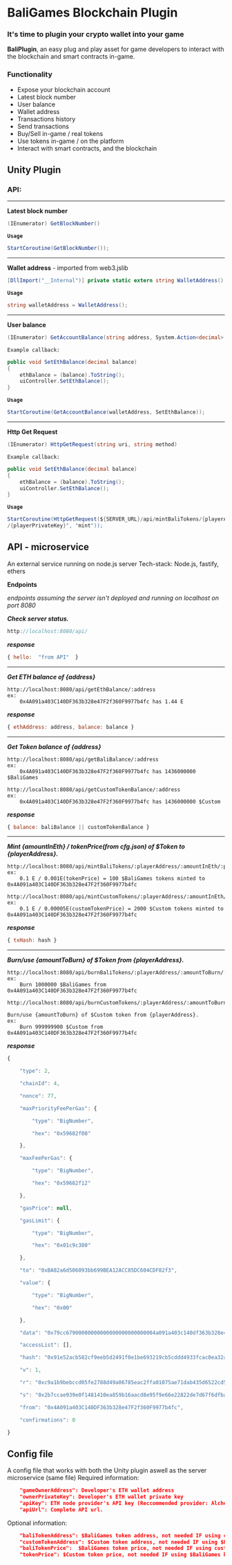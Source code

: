# BaliGames Blockchain Plugin
### It's time to plugin your crypto wallet into your game

**BaliPlugin**, an easy plug and play asset for game developers to interact with the blockchain and smart contracts in-game.

### Functionality
- Expose your blockchain account
- Latest block number
- User balance
- Wallet address
- Transactions history
- Send transactions
- Buy/Sell  in-game / real tokens
- Use tokens in-game / on the platform
- Interact with smart contracts, and 
the blockchain



## Unity Plugin
### API:
----
**Latest block number**
```csharp                
(IEnumerator) GetBlockNumber()
```
**`Usage`**
```csharp
StartCoroutine(GetBlockNumber());
```
----

**Wallet address** - imported from web3.jslib
```csharp                
[DllImport("__Internal")] private static extern string WalletAddress()
```

**`Usage`**
```csharp
string walletAddress = WalletAddress();
```
----
**User balance**
```csharp                
(IEnumerator) GetAccountBalance(string address, System.Action<decimal> callback)
```
`Example callback:`
```csharp
public void SetEthBalance(decimal balance)
{
    ethBalance = (balance).ToString();
    uiController.SetEthBalance();
}
```
**`Usage`**
```csharp
StartCoroutine(GetAccountBalance(walletAddress, SetEthBalance));
```
----
**Http Get Request**
```csharp                
(IEnumerator) HttpGetRequest(string uri, string method)
```
`Example callback:`
```csharp
public void SetEthBalance(decimal balance)
{
    ethBalance = (balance).ToString();
    uiController.SetEthBalance();
}
```
**`Usage`**
```csharp
StartCoroutine(HttpGetRequest(${SERVER_URL}/api/mintBaliTokens/{playerAddress}/{amountInEth}
/{playerPrivateKey}", "mint"));
```




## API - microservice

An external service running on node.js server
Tech-stack: Node.js, fastify, ethers

**Endpoints**

*endpoints assuming the server isn't deployed and running on localhost on port 8080*
  
***Check server status.***
```js
http://localhost:8080/api/
```
***response***
```js
{ hello:  "from API"  }
```
-------
***Get ETH  balance of {address}***
```http
http://localhost:8080/api/getEthBalance/:address
ex: 
	0x4A091a403C140DF363b328e47F2f360F9977b4fc has 1.44 E
```
***response***
```js
{ ethAddress: address, balance: balance }
```
--------
***Get Token balance of {address}***
```http
http://localhost:8080/api/getBaliBalance/:address
ex: 
	0x4A091a403C140DF363b328e47F2f360F9977b4fc has 1436000000 $BaliGames
```
```http
http://localhost:8080/api/getCustomTokenBalance/:address
ex: 
	0x4A091a403C140DF363b328e47F2f360F9977b4fc has 1436000000 $Custom
```
***response***
```js
{ balance: baliBalance || customTokenBalance }
```
--------

***Mint {amountInEth} / tokenPrice(from cfg.json) of $Token to {playerAddress}.***
```http
http://localhost:8080/api/mintBaliTokens/:playerAddress/:amountInEth/:playerPrivateKey/
ex: 
	0.1 E / 0.001E(tokenPrice) = 100 $BaliGames tokens minted to 0x4A091a403C140DF363b328e47F2f360F9977b4fc
```

```http
http://localhost:8080/api/mintCustomTokens/:playerAddress/:amountInEth/:playerPrivateKey/
ex: 
	0.1 E / 0.00005E(customTokenPrice) = 2000 $Custom tokens minted to 0x4A091a403C140DF363b328e47F2f360F9977b4fc
```
***response***
```js
{ txHash: hash }
```
----
***Burn/use {amountToBurn} of $Token from {playerAddress}.***
```http
http://localhost:8080/api/burnBaliTokens/:playerAddress/:amountToBurn/:playerPrivateKey/
ex: 
	Burn 1000000 $BaliGames from 0x4A091a403C140DF363b328e47F2f360F9977b4fc
```


```http
http://localhost:8080/api/burnCustomTokens/:playerAddress/:amountToBurn/:playerPrivateKey/

Burn/use {amountToBurn} of $Custom token from {playerAddress}.
ex: 
	Burn 999999900 $Custom from 0x4A091a403C140DF363b328e47F2f360F9977b4fc
```

***response***
```js
{

	"type": 2,

	"chainId": 4,

	"nonce": 77,

	"maxPriorityFeePerGas": {

		"type": "BigNumber",

		"hex": "0x59682f00"

	},

	"maxFeePerGas": {

		"type": "BigNumber",

		"hex": "0x59682f12"

	},

	"gasPrice": null,

	"gasLimit": {

		"type": "BigNumber",

		"hex": "0x01c9c380"

	},

	"to": "0xBA82a6d506093bb699BEA12ACC85DC604CDF82f3",

	"value": {

		"type": "BigNumber",

		"hex": "0x00"

	},

	"data": "0x79cc67900000000000000000000000004a091a403c140df363b328e47f2f360f9977b4fc00000000000000000000000000000000000000000000000000000000000015b3",

	"accessList": [],

	"hash": "0x91e52acb582cf9eeb5d2491f0e1be693219cb5cddd4933fcac0ea32a954c705e",

	"v": 1,

	"r": "0xc9a1b9bebccd05fe2788d49a06785eac2ffa01075ae71dab435d6522cd5ceec5",

	"s": "0x2b7ccae939e0f1481410ea859b16aacd8e95f9e66e22822de7d67f6dfbaf6dbd",

	"from": "0x4A091a403C140DF363b328e47F2f360F9977b4fc",

	"confirmations": 0

}
```


## Config file
A config file that works with both the Unity plugin aswell as the server microservice (same file)
Required information:
```json
	"gameOwnerAddress": Developer's ETH wallet address
	"ownerPrivateKey": Developer's ETH wallet private key
	"apiKey": ETH node provider's API key (Reccommended provider: Alchemy)
	"apiUrl": Complete API url.
```
Optional information:
```json
	"baliTokenAddress": $BaliGames token address, not needed IF using custom token.
	"customTokenAddress": $Custom token address, not needed IF using $BaliGames base token.
	"baliTokenPrice":  $BaliGames token price, not needed IF using custom token.
	"tokenPrice": $Custom token price, not needed IF using $BaliGames base token.
```
